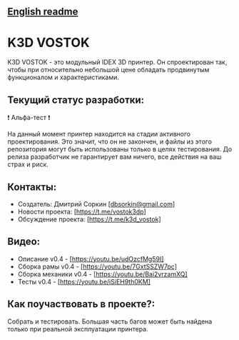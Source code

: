 ## [English readme](README.en.md)

# K3D VOSTOK
K3D VOSTOK - это модульный IDEX 3D принтер. Он спроектирован так, чтобы при относительно небольшой цене обладать продвинутым функционалом и характеристиками.

## Текущий статус разработки:
❗ Альфа-тест ❗

На данный момент принтер находится на стадии активного проектирования. Это значит, что он не закончен, и файлы из этого репозитория могут быть использованы только в целях тестирования. До релиза разработчик не гарантирует вам ничего, все действия на ваш страх и риск.

## Контакты:
+ Создатель: Дмитрий Соркин [dbsorkin@gmail.com]
+ Новости проекта: [https://t.me/vostok3dp]
+ Обсуждение проекта: [https://t.me/k3d_vostok]

## Видео:
+ Описание v0.4 - [https://youtu.be/udOzcfMg59I]
+ Сборка рамы v0.4 - [https://youtu.be/7GxtSSZW7pc]
+ Сборка механики v0.4 - [https://youtu.be/Bai2vrzamXQ]
+ Тесты v0.4 - [https://youtu.be/iSiEH9th0KM]

## Как поучаствовать в проекте?:
Собрать и тестировать. Большая часть багов может быть найдена только при реальной эксплуатации принтера.
